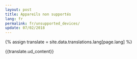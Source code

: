 ```yaml
---
layout: post
title: Appareils non supportés
lang: fr
permalink: fr/unsupported_devices/
update: 07/02/2018
---
```

{% assign translate = site.data.translations.lang[page.lang] %}

{{translate.ud_content}}